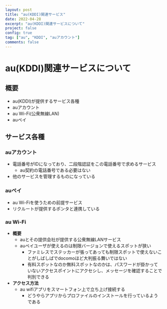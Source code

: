 ```yaml
---
layout: post
title: "au(KDDI)関連サービス"
date: 2022-04-28
excerpt: "au(KDDI)関連サービスについて"
project: false
config: true
tag: ["au", "KDDI", "auアカウント"]
comments: false
---
```


# au(KDDI)関連サービスについて

## 概要
 - au(KDDI)が提供するサービス各種
 - auアカウント
 - au Wi-Fi(公衆無線LAN)
 - auペイ

## サービス各種

### auアカウント
 - 電話番号がIDになっており、二段階認証をこの電話番号で求めるサービス
   - au契約の電話番号である必要はない
 - 他のサービスを管理するものになっている

### auペイ
 - au Wi-Fiを使うための前提サービス
 - リクルートが提供するポンタと連携している

### au Wi-Fi
 - **概要**
   - auとその提供会社が提供する公衆無線LANサービス
   - auペイユーザが使えるのは制限バージョンで使えるスポットが狭い
     - ファミレスでステッカーが張ってあっても制限スポットで使えないことがしばしばでdocomoほど大判振る舞いではない
     - 有料スポットなのか無料スポットなのかは、パスワードが掛かっていないアクセスポイントにアクセシし、メッセージを確認することで判別できる
 - **アクセス方法**
   - au wifiアプリをスマートフォン上で立ち上げ接続する
     - どうやらアプリからプロファイルのインストールを行っているようである
